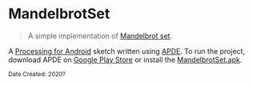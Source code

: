 # MandelbrotSet
> A simple implementation of [Mandelbrot set](https://en.wikipedia.org/wiki/Mandelbrot_set).

A [Processing for Android](https://android.processing.org/) sketch written using [APDE](https://github.com/Calsign/APDE).
To run the project, download APDE on [Google Play Store](https://play.google.com/store/apps/details?id=com.calsignlabs.apde) or install the [MandelbrotSet.apk](MandelbrotSet.apk).

<sub>Date Created: 2020?</sub>
